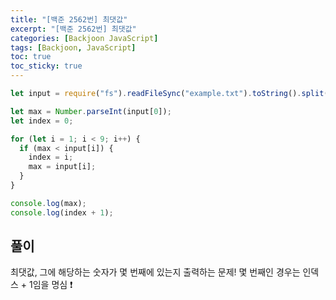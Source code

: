 ```yaml
---
title: "[백준 2562번] 최댓값"
excerpt: "[백준 2562번] 최댓값"
categories: [Backjoon JavaScript]
tags: [Backjoon, JavaScript]
toc: true
toc_sticky: true
---
```


```javascript
let input = require("fs").readFileSync("example.txt").toString().split("\n");

let max = Number.parseInt(input[0]);
let index = 0;

for (let i = 1; i < 9; i++) {
  if (max < input[i]) {
    index = i;
    max = input[i];
  }
}

console.log(max);
console.log(index + 1);
```

## 풀이

최댓값, 그에 해당하는 숫자가 몇 번째에 있는지 출력하는 문제! 몇 번째인 경우는 인덱스 + 1임을 명심 ❗
